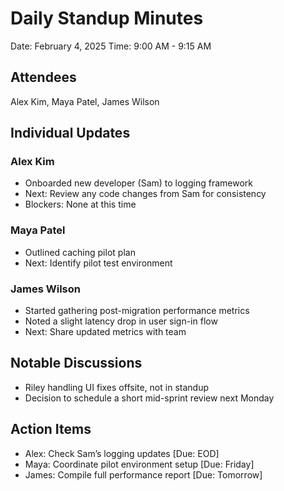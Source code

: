 # Daily Standup Minutes
Date: February 4, 2025
Time: 9:00 AM - 9:15 AM

## Attendees
Alex Kim, Maya Patel, James Wilson

## Individual Updates
### Alex Kim
* Onboarded new developer (Sam) to logging framework
* Next: Review any code changes from Sam for consistency
* Blockers: None at this time

### Maya Patel
* Outlined caching pilot plan
* Next: Identify pilot test environment

### James Wilson
* Started gathering post-migration performance metrics
* Noted a slight latency drop in user sign-in flow
* Next: Share updated metrics with team

## Notable Discussions
* Riley handling UI fixes offsite, not in standup
* Decision to schedule a short mid-sprint review next Monday

## Action Items
* Alex: Check Sam’s logging updates [Due: EOD]
* Maya: Coordinate pilot environment setup [Due: Friday]
* James: Compile full performance report [Due: Tomorrow]